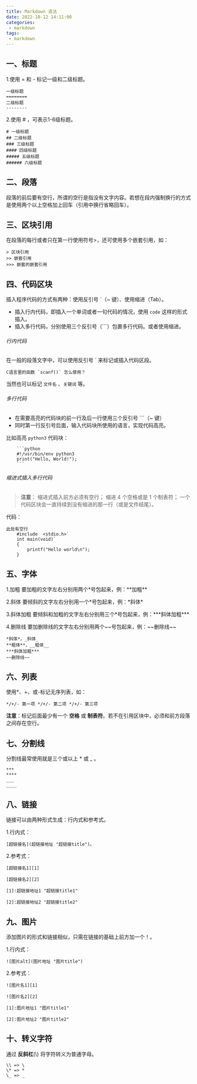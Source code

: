 ```yaml
---
title: Markdown 语法
date: 2022-10-12 14:11:00
categories:
 - markdown
tags:
 - markdown
---
```


## 一、标题

1.使用 = 和 - 标记一级和二级标题。

```
一级标题
========
二级标题
--------
```

2.使用 # ，可表示1-6级标题。

```
# 一级标题
## 二级标题
### 三级标题
#### 四级标题
##### 五级标题
###### 六级标题
```

## 二、段落

段落的前后要有空行，所谓的空行是指没有文字内容。若想在段内强制换行的方式是使用两个以上空格加上回车（引用中换行省略回车）。

## 三、区块引用

在段落的每行或者只在第一行使用符号>，还可使用多个嵌套引用，如：

```
> 区块引用
>> 嵌套引用
>>> 嵌套的嵌套引用
```

## 四、代码区块

插入程序代码的方式有两种：使用反引号 `（~ 键）、使用缩进（Tab）。

- 插入行内代码，即插入一个单词或者一句代码的情况，使用 `code` 这样的形式插入。
- 插入多行代码，分别使用三个反引号（```）包裹多行代码。或者使用缩进。

###### 行内代码

在一般的段落文字中，可以使用反引号 ` 来标记或插入代码区段。

```
C语言里的函数 `scanf()` 怎么使用？
```

当然也可以标记 `文件名` 、`关键词` 等。

###### 多行代码

- 在需要高亮的代码块的前一行及后一行使用三个反引号 ```（~ 键）
- 同时第一行反引号后面，输入代码块所使用的语言，实现代码高亮。

比如高亮 `python3` 代码块：

```
    ```python
    #!/usr/bin/env python3
    print("Hello, World!");
    ```
```

###### 缩进式插入多行代码

> **注意**：
>  缩进式插入前方必须有空行；
>  缩进 4 个空格或是 1 个制表符；
>  一个代码区块会一直持续到没有缩进的那一行（或是文件结尾）。

代码：

```
此处有空行
    #include  <stdio.h>`
    int main(void)`
    {
        printf("Hello world\n");
    }
```

## 五、字体

1.加粗 要加粗的文字左右分别用两个\*号包起来，例：\*\*加粗\*\*

2.斜体 要倾斜的文字左右分别用一个\*号包起来，例：\*斜体\*

3.斜体加粗 要倾斜和加粗的文字左右分别用三个\*号包起来，例：\*\*\*斜体加粗\*\*\*

4.删除线 要加删除线的文字左右分别用两个\~\~号包起来，例：\~\~删除线\~\~


```
*斜体*，_斜体_
**粗体**，__粗体__
***斜体加粗***
~~删除线~~
```

## 六、列表

使用*、+、或-标记无序列表，如：

```
*/+/- 第一项 */+/- 第二项 */+/- 第三项
```

**注意**：标记后面最少有一个 **空格** 或 **制表符**。若不在引用区块中，必须和前方段落之间存在空行。

## 七、分割线

分割线最常使用就是三个或以上 * 或 _ 。

```
***
****
___
____
```

## 八、链接

链接可以由两种形式生成：行内式和参考式。

1.行内式：

```
[超链接名](超链接地址 "超链接title")。
```

2.参考式：

```
[超链接名1][1]

[超链接名2][2]

[1]:超链接地址1 "超链接title1"

[2]:超链接地址2 "超链接title2"
```

## 九、图片

添加图片的形式和链接相似，只需在链接的基础上前方加一个！。

1.行内式：

```
![图片alt](图片地址 "图片title")
```

2.参考式：

```
![图片名1][1]

![图片名2][2]

[1]:图片地址1 "图片title1"

[2]:图片地址2 "图片title2"
```

## 十、转义字符

通过 **反斜杠**(\\) 将字符转义为普通字母。

```
\\ => \
\* => *
\_ => _
```

